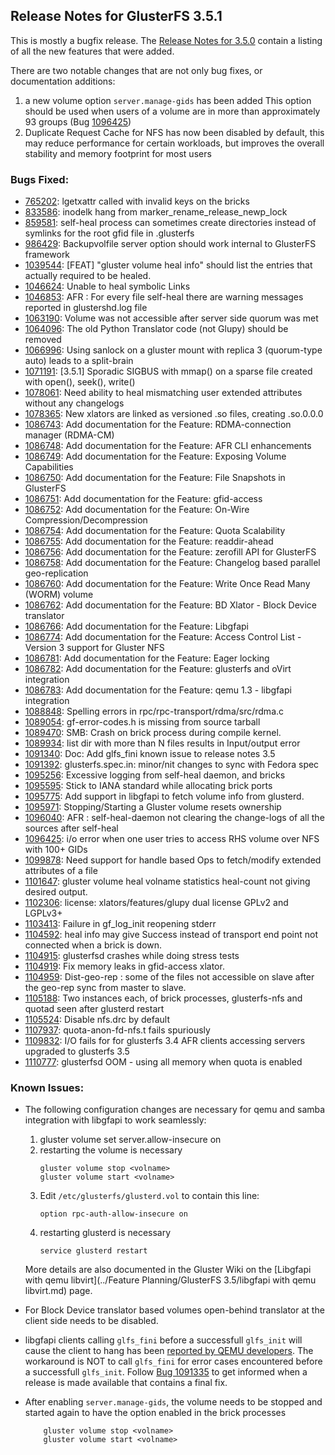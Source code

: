 ## Release Notes for GlusterFS 3.5.1

This is mostly a bugfix release. The [Release Notes for 3.5.0](./3.5.0.md)
contain a listing of all the new features that were added.

There are two notable changes that are not only bug fixes, or documentation
additions:

1. a new volume option `server.manage-gids` has been added
   This option should be used when users of a volume are in more than
   approximately 93 groups (Bug [1096425](https://bugzilla.redhat.com/1096425))
2. Duplicate Request Cache for NFS has now been disabled by default, this may
   reduce performance for certain workloads, but improves the overall stability
   and memory footprint for most users

### Bugs Fixed:

* [765202](https://bugzilla.redhat.com/765202): lgetxattr called with invalid keys on the bricks
* [833586](https://bugzilla.redhat.com/833586): inodelk hang from marker_rename_release_newp_lock
* [859581](https://bugzilla.redhat.com/859581): self-heal process can sometimes create directories instead of symlinks for the root gfid file in .glusterfs
* [986429](https://bugzilla.redhat.com/986429): Backupvolfile server option should work internal to GlusterFS framework
* [1039544](https://bugzilla.redhat.com/1039544): [FEAT] "gluster volume heal info" should list the entries that actually required to be healed.
* [1046624](https://bugzilla.redhat.com/1046624): Unable to heal symbolic Links
* [1046853](https://bugzilla.redhat.com/1046853): AFR : For every file self-heal there are warning messages reported in glustershd.log file
* [1063190](https://bugzilla.redhat.com/1063190): Volume was not accessible after server side quorum was met
* [1064096](https://bugzilla.redhat.com/1064096): The old Python Translator code (not Glupy) should be removed
* [1066996](https://bugzilla.redhat.com/1066996): Using sanlock on a gluster mount with replica 3 (quorum-type auto) leads to a split-brain
* [1071191](https://bugzilla.redhat.com/1071191): [3.5.1] Sporadic SIGBUS with mmap() on a sparse file created with open(), seek(), write()
* [1078061](https://bugzilla.redhat.com/1078061): Need ability to heal mismatching user extended attributes without any changelogs
* [1078365](https://bugzilla.redhat.com/1078365): New xlators are linked as versioned .so files, creating <xlator>.so.0.0.0
* [1086743](https://bugzilla.redhat.com/1086743): Add documentation for the Feature: RDMA-connection manager (RDMA-CM)
* [1086748](https://bugzilla.redhat.com/1086748): Add documentation for the Feature: AFR CLI enhancements
* [1086749](https://bugzilla.redhat.com/1086749): Add documentation for the Feature: Exposing Volume Capabilities
* [1086750](https://bugzilla.redhat.com/1086750): Add documentation for the Feature: File Snapshots in GlusterFS
* [1086751](https://bugzilla.redhat.com/1086751): Add documentation for the Feature: gfid-access
* [1086752](https://bugzilla.redhat.com/1086752): Add documentation for the Feature: On-Wire Compression/Decompression
* [1086754](https://bugzilla.redhat.com/1086754): Add documentation for the Feature: Quota Scalability
* [1086755](https://bugzilla.redhat.com/1086755): Add documentation for the Feature: readdir-ahead
* [1086756](https://bugzilla.redhat.com/1086756): Add documentation for the Feature: zerofill API for GlusterFS
* [1086758](https://bugzilla.redhat.com/1086758): Add documentation for the Feature: Changelog based parallel geo-replication
* [1086760](https://bugzilla.redhat.com/1086760): Add documentation for the Feature: Write Once Read Many (WORM) volume
* [1086762](https://bugzilla.redhat.com/1086762): Add documentation for the Feature: BD Xlator - Block Device translator
* [1086766](https://bugzilla.redhat.com/1086766): Add documentation for the Feature: Libgfapi
* [1086774](https://bugzilla.redhat.com/1086774): Add documentation for the Feature: Access Control List - Version 3 support for Gluster NFS
* [1086781](https://bugzilla.redhat.com/1086781): Add documentation for the Feature: Eager locking
* [1086782](https://bugzilla.redhat.com/1086782): Add documentation for the Feature: glusterfs and  oVirt integration
* [1086783](https://bugzilla.redhat.com/1086783): Add documentation for the Feature: qemu 1.3 - libgfapi integration
* [1088848](https://bugzilla.redhat.com/1088848): Spelling errors in rpc/rpc-transport/rdma/src/rdma.c
* [1089054](https://bugzilla.redhat.com/1089054): gf-error-codes.h is missing from source tarball
* [1089470](https://bugzilla.redhat.com/1089470): SMB: Crash on brick process during compile kernel.
* [1089934](https://bugzilla.redhat.com/1089934): list dir with more than N files results in Input/output error
* [1091340](https://bugzilla.redhat.com/1091340): Doc: Add glfs_fini known issue to release notes 3.5
* [1091392](https://bugzilla.redhat.com/1091392): glusterfs.spec.in: minor/nit changes to sync with Fedora spec
* [1095256](https://bugzilla.redhat.com/1095256): Excessive logging from self-heal daemon, and bricks
* [1095595](https://bugzilla.redhat.com/1095595): Stick to IANA standard while allocating brick ports
* [1095775](https://bugzilla.redhat.com/1095775): Add support in libgfapi to fetch volume info from glusterd.
* [1095971](https://bugzilla.redhat.com/1095971): Stopping/Starting a Gluster volume resets ownership
* [1096040](https://bugzilla.redhat.com/1096040): AFR : self-heal-daemon not clearing the change-logs of all the sources after self-heal
* [1096425](https://bugzilla.redhat.com/1096425): i/o error when one user tries to access RHS volume over NFS with 100+ GIDs
* [1099878](https://bugzilla.redhat.com/1099878): Need support for handle based Ops to fetch/modify extended attributes of a file
* [1101647](https://bugzilla.redhat.com/1101647): gluster volume heal volname statistics heal-count not giving desired output.
* [1102306](https://bugzilla.redhat.com/1102306): license: xlators/features/glupy dual license GPLv2 and LGPLv3+
* [1103413](https://bugzilla.redhat.com/1103413): Failure in gf_log_init reopening stderr
* [1104592](https://bugzilla.redhat.com/1104592): heal info may give Success instead of transport end point not connected when a brick is down.
* [1104915](https://bugzilla.redhat.com/1104915): glusterfsd crashes while doing stress tests
* [1104919](https://bugzilla.redhat.com/1104919): Fix memory leaks in gfid-access xlator.
* [1104959](https://bugzilla.redhat.com/1104959): Dist-geo-rep : some of the files not accessible on slave after the geo-rep sync from master to slave.
* [1105188](https://bugzilla.redhat.com/1105188): Two instances each, of brick processes, glusterfs-nfs and quotad seen after glusterd restart
* [1105524](https://bugzilla.redhat.com/1105524): Disable nfs.drc by default
* [1107937](https://bugzilla.redhat.com/1107937): quota-anon-fd-nfs.t fails spuriously
* [1109832](https://bugzilla.redhat.com/1109832): I/O fails for for glusterfs 3.4 AFR clients accessing servers upgraded to glusterfs 3.5
* [1110777](https://bugzilla.redhat.com/1110777): glusterfsd OOM - using all memory when quota is enabled

### Known Issues:

- The following configuration changes are necessary for qemu and samba
  integration with libgfapi to work seamlessly:

   1. gluster volume set <volname> server.allow-insecure on
   2. restarting the volume is necessary
       ~~~
       gluster volume stop <volname>
       gluster volume start <volname>
       ~~~
   3. Edit `/etc/glusterfs/glusterd.vol` to contain this line:
       ~~~
       option rpc-auth-allow-insecure on
       ~~~
   4. restarting glusterd is necessary
       ~~~
       service glusterd restart
       ~~~

   More details are also documented in the Gluster Wiki on the [Libgfapi with qemu libvirt](../Feature Planning/GlusterFS 3.5/libgfapi with qemu libvirt.md) page.

- For Block Device translator based volumes open-behind translator at the client side needs to be disabled.

- libgfapi clients calling `glfs_fini` before a successfull `glfs_init` will cause the client to
  hang has been [reported by QEMU developers](https://bugs.launchpad.net/bugs/1308542).
  The workaround is NOT to call `glfs_fini` for error cases encountered before a successfull
  `glfs_init`. Follow [Bug 1091335](https://bugzilla.redhat.com/1091335) to get informed when a
  release is made available that contains a final fix.

- After enabling `server.manage-gids`, the volume needs to be stopped and
  started again to have the option enabled in the brick processes
  
          gluster volume stop <volname>
          gluster volume start <volname>

